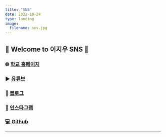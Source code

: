 ```yaml
---
title: "SNS"
date: 2022-10-24
type: landing
image:
  filename: sns.jpg
---
```


## 🌟 Welcome to **이지우** SNS 🌟


### 🌐 [학교 홈페이지](https://csai.jbnu.ac.kr)

### ▶️ [유튜브](https://youtube.com/channel/UC6IHApRXqr04NoG6cZYWkjg?si=8AbtlfreJzhk4oP6)

### 📝 [블로그](https://blog.naver.com/wldnek03)

### 📸 [인스타그램](https://www.instagram.com/easy._.cow?igsh=MTZtN3lodnUwMjk5cw%3D%3D&utm_source=qr)

### 💻 [Github](https://github.com/wldnek03)

---
